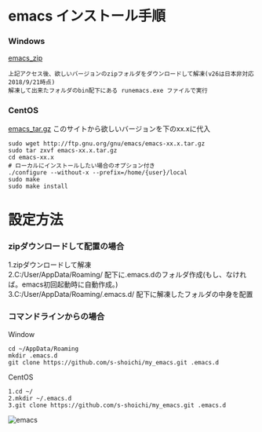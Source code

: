 # emacs インストール手順
### Windows
[emacs_zip](http://ftp.gnu.org/pub/gnu/emacs/windows/)

    上記アクセス後、欲しいバージョンのzipフォルダをダウンロードして解凍(v26は日本非対応 2018/9/21時点)
    解凍して出来たフォルダのbin配下にある runemacs.exe ファイルで実行

### CentOS
[emacs_tar.gz](http://ftp.gnu.org/gnu/emacs/) このサイトから欲しいバージョンを下のxx.xに代入

    sudo wget http://ftp.gnu.org/gnu/emacs/emacs-xx.x.tar.gz
    sudo tar zxvf emacs-xx.x.tar.gz
    cd emacs-xx.x
    # ローカルにインストールしたい場合のオプション付き
    ./configure --without-x --prefix=/home/{user}/local
    sudo make
    sudo make install

# 設定方法
### zipダウンロードして配置の場合  
1.zipダウンロードして解凍  
2.C:/User/AppData/Roaming/ 配下に.emacs.dのフォルダ作成(もし、なければ。emacs初回起動時に自動作成。)  
3.C:/User/AppData/Roaming/.emacs.d/ 配下に解凍したフォルダの中身を配置

### コマンドラインからの場合
Window

    cd ~/AppData/Roaming
    mkdir .emacs.d
    git clone https://github.com/s-shoichi/my_emacs.git .emacs.d

CentOS

    1.cd ~/
    2.mkdir ~/.emacs.d
    3.git clone https://github.com/s-shoichi/my_emacs.git .emacs.d

![emacs](https://github.com/s-shoichi/my_emacs/blob/master/org/emacs.jpg)